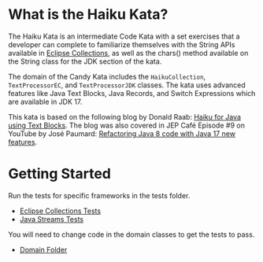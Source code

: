 <!--
  ~ Copyright (c) 2023 The Bank of New York Mellon.
  ~ All rights reserved. This program and the accompanying materials
  ~ are made available under the terms of the Eclipse Public License v1.0
  ~ and Eclipse Distribution License v. 1.0 which accompany this distribution.
  ~ The Eclipse Public License is available at http://www.eclipse.org/legal/epl-v10.html
  ~ and the Eclipse Distribution License is available at
  ~ http://www.eclipse.org/org/documents/edl-v10.php.
  -->
# **What is the Haiku Kata?**
The Haiku Kata is an intermediate Code Kata with a set exercises that a developer can complete to familiarize themselves with the String APIs available in [Eclipse Collections](https://github.com/eclipse/eclipse-collections), as well as the chars() method available on the String class for the JDK section of the kata.

The domain of the Candy Kata includes the `HaikuCollection`, `TextProcessorEC`, and `TextProcessorJDK` classes. The kata uses advanced features like Java Text Blocks, Java Records, and Switch Expressions which are available in JDK 17.

This kata is based on the following blog by Donald Raab: [Haiku for Java using Text Blocks](https://medium.com/javarevisited/haiku-for-java-using-text-blocks-6b7862ccd067?source=friends_link&sk=b52fc20b49e4cd062a85ddc03cf5b385).
The blog was also covered in JEP Café Episode #9 on YouTube by José Paumard: [Refactoring Java 8 code with Java 17 new features](https://www.youtube.com/watch?v=wW7uzc61tZ8).

# Getting Started

Run the tests for specific frameworks in the tests folder.

* [Eclipse Collections Tests](./src/test/java/org/eclipse/collections/haikukata/TextProcessorECTest.java)
* [Java Streams Tests](./src/test/java/org/eclipse/collections/haikukata/TextProcessorJDKTest.java) 

You will need to change code in the domain classes to get the tests to pass.

* [Domain Folder](./src/main/java/org/eclipse/collections/haikukata)
